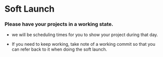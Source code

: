 # Soft Launch

### Please have your projects in a working state.

- we will be scheduling times for you to show your project during that day.

- If you need to keep working, take note of a working commit so that you can refer back to it when doing the soft launch.
